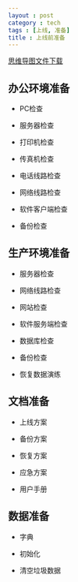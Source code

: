 ```yaml
---
layout : post
category : tech
tags : [上线, 准备]
title : 上线前准备
---
```

[思维导图文件下载](https://docs.google.com/file/d/0B1DrsqrLRzeISmFFR0Y0d3NvNG8/edit?usp=sharing)

## 办公环境准备


- PC检查


- 服务器检查


- 打印机检查


- 传真机检查


- 电话线路检查


- 网络线路检查


- 软件客户端检查


- 备份检查


## 生产环境准备


- 服务器检查


- 网络线路检查


- 网站检查


- 软件服务端检查


- 数据库检查


- 备份检查


- 恢复数据演练


## 文档准备


- 上线方案


- 备份方案


- 恢复方案


- 应急方案


- 用户手册


## 数据准备


- 字典


- 初始化


- 清空垃圾数据
